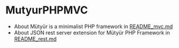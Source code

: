 # MutyurPHPMVC
- About Mütyür is a minimalist PHP framework in [README_mvc.md](https://github.com/vajayattila/MutyurPHPMVC/blob/master/README_mvc.md)
- About JSON rest server extension for Mütyür PHP Framework in [README_rest.md](https://github.com/vajayattila/MutyurRestServerExtension/blob/master/README_rest.md)
